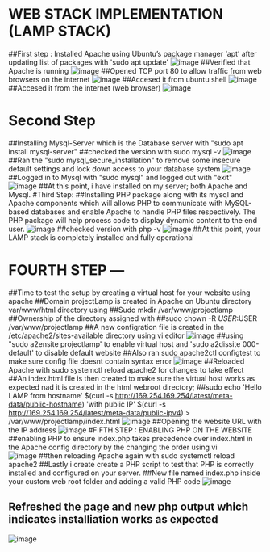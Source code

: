 # WEB STACK IMPLEMENTATION (LAMP STACK) 
##First step : Installed Apache using Ubuntu’s package manager ‘apt’ after updating list of packages with 'sudo apt update'
![image](https://user-images.githubusercontent.com/101482368/158427065-2a76099c-0a40-4498-8fd9-744d70d6c868.png)
##Verified that Apache is running
![image](https://user-images.githubusercontent.com/101482368/158427463-84b63cc6-d6b5-4901-990c-fa5ddec59672.png)
##Opened TCP port  80 to allow traffic from web browsers on the internet
![image](https://user-images.githubusercontent.com/101482368/158428218-575a4d42-728d-4ed6-92a9-51585379b93f.png)
##Accesed it from ubuntu shell
![image](https://user-images.githubusercontent.com/101482368/158429171-37592d63-8e1a-48ec-99c7-7e6c02f078d9.png)
##Accesed it from the internet (web browser)
![image](https://user-images.githubusercontent.com/101482368/158429710-2c597f3d-ed86-4c27-a349-eea6914e7ef7.png)
# Second Step 
##Installing Mysql-Server which is the Database server with "sudo apt install mysql-server"
##checked the version with sudo mysql -v
![image](https://user-images.githubusercontent.com/101482368/158431983-7d641af0-d789-4806-aa2e-32e7280d6b67.png)
##Ran the "sudo mysql_secure_installation" to remove some insecure default settings and lock down access to your database system
![image](https://user-images.githubusercontent.com/101482368/158432611-163d2f0d-713a-4e56-b070-32a5437a3b0a.png)
##Logged in to Mysql with "sudo mysql" and logged out with "exit"
![image](https://user-images.githubusercontent.com/101482368/158433095-346e484c-2c54-49dc-ab66-18894352ce8f.png)
##At this point, i have installed on my server; both Apache and Mysql.
#Third Step:
##Installing PHP package along with its mysql and Apache components which will allows PHP to communicate with MySQL-based databases and  enable Apache to handle PHP files respectively. The PHP package will help process code to display dynamic content to the end user.
![image](https://user-images.githubusercontent.com/101482368/158435180-2401b00b-1785-4a0c-907d-49ae92aef53b.png)
##checked version with php -v
![image](https://user-images.githubusercontent.com/101482368/158435374-bc893176-3287-40f3-b7db-e5409c40588c.png)
##At this point, your LAMP stack is completely installed and fully operational
# FOURTH STEP — 
##Time to test the setup by creating a virtual host for your website using apache
##Domain projectLamp is created in Apache on Ubuntu directory var/www/html directory using 
##Sudo mkdir /var/www/projectlamp
##Ownership of the directory assigned with 
##sudo chown -R $USER:$USER /var/www/projectlamp
##A new configration file is created in the /etc/apache2/sites-available directory using vi editor
![image](https://user-images.githubusercontent.com/101482368/158438237-ce82cc22-f9dd-4600-a6f5-bda8ad1e590b.png)
##using "sudo a2ensite projectlamp' to enable virtual host and 'sudo a2dissite 000-default' to disable default website
##Also ran sudo apache2ctl configtest to make sure config file doesnt contain syntax error 
![image](https://user-images.githubusercontent.com/101482368/158439233-03bd7632-8aa9-47ab-8e86-f1ebd37eaf63.png)
##Reloaded Apache with sudo systemctl reload apache2 for changes to take effect
##An index.html file is then created to make sure the virtual host works as expected nad it is created in the html webroot directory;
##sudo echo 'Hello LAMP from hostname' $(curl -s http://169.254.169.254/latest/meta-data/public-hostname) 'with public IP' $(curl -s http://169.254.169.254/latest/meta-data/public-ipv4) > /var/www/projectlamp/index.html 
![image](https://user-images.githubusercontent.com/101482368/158440349-9db06bcf-3283-4dc5-80ac-8baaeccfc883.png)
##Opening the website URL with the IP address 
![image](https://user-images.githubusercontent.com/101482368/158440843-6e215e61-ae02-4f26-b8c2-19f0386a9f27.png)
#FIFTH STEP : ENABLING PHP ON THE WEBSITE
##enabling PHP to ensure index.php takes precedence over index.html in the Apache config directory by the changing the order using vi  
![image](https://user-images.githubusercontent.com/101482368/158442428-40cd4a15-5d2d-4959-ac0e-b12c99c49de3.png)
##then reloading Apache again with sudo systemctl reload apache2
##Lastly i create create a PHP script to test that PHP is correctly installed and configured on your server.
##New file named index.php inside your custom web root folder and adding a valid PHP code
![image](https://user-images.githubusercontent.com/101482368/158443273-f1d2d1d3-634b-43b8-8b5e-ef20451ae93a.png)
## Refreshed the page and new php output which indicates installiation works as expected
![image](https://user-images.githubusercontent.com/101482368/158443499-ab91e606-23ff-4d09-bf96-5d441bd7ad31.png)

